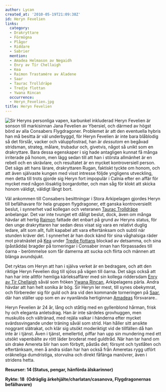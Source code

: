 ```yaml
---
author: Lycan
created_at: '2010-05-19T21:09:38Z'
id: Heryn Fevelien
links:
  category:
  - Drakryttare
  - Förmögna
  - Plågor
  - Riddare
  - Sabrier
  mention:
  - Amadea Helmason av Negaidh
  - Enry av Tír Chellaigh
  - Kea
  - Raimon Trastamére av Aladene
  - Saar
  - Taurac Trolldräpe
  - Tredje flottan
  - Ywana Rincan
  occurrence:
  - Heryn_Fevelien.jpg
title: Heryn Fevelien
---
```


![Sir Heryns personliga vapen, karbunkel inkluderad] Heryn Fevelien är sonson till markisinnan Jana
Fevelien av Ybersiel, och därmed av högst börd av alla Consabers Flygdragoner. Problemet är att den
eventuella hybris han må besitta är väl underbyggd, för Heryn Fevelien är inte bara blåblodig så det
förslår, vacker och väluppfostrad, han är *dessutom* en begåvad stridsman, strateg, målare, trubadur
och, givetvis, något så unikt som en drakryttare. Bara dessa egenskaper i sig hade antagligen kunnat
få många irriterade på honom, men lägg sedan till att han i största allmänhet är en rebell och en
skrävlare, och resultatet är en mycket kontroversiell person. Det sägs att hans lärare, drakryttaren
Rugan, faktiskt tyckte om honom, och att även självaste kungen med visst intresse följde yngligens
utveckling, men detta till trots gjorde sig Heryn fort impopulär i Calnia efter en affär för mycket
med någon lösaktig borgardotter, och man såg för klokt att skicka honom väldigt, väldigt långt bort.

Väl ankommen till Consabers besittningar i Stora Arkipelagen gjordes Heryn till befälhavare för hela
gruppen flygdragoner, ett ganska kontroversiellt beslut, i synnerhet vad kollegan och veteranen
[Taurac Trolldräpe] anbelangar. Det var inte tvunget ett dåligt beslut, dock, även om många hävdar
att hertig [Raimon] fattade det enbart på grund av Heryns status, för den unge drakryttaren har
sedan dess visat sig vara en relativt duglig ledare, allt som allt, fullt kapabel att vara
eftertänksam och subtil när stunden kräver det. I synnerhet är han dock känd för sina våghalsiga
räder mot piratnästet på [Kea] under [Tredje flottans] blockad av detsamma, och sina (påstådda)
bragder på torneringar i Consaber innan han förpassades till öarna - berömmelse som får damerna att
sucka och flirta och männen att blänga avundsjukt.

Det ryktas om Heryn att han i själva verket är en bedragare, och att den riktige Heryn Fevelien dog
till sjöss på vägen till öarna. Det sägs också att han har inte alltför hemliga kärleksaffärer med
sin kollega riddersdam [Enry av Tír Chellaigh] såväl som fröken [Ywana Rincan], Arkipelagens pärla.
Andra hävdar att han helt sonika är bög. Sir Heryn ler mest, till synes obekymrat, och förbereder
sig för guld och ära vid den kommande torneringen på [Saar], där han ställer upp som en av nyanlända
hertiginnan [Amadeas] försvarare..

Heryn Fevelien är 24 år, lång och ståtlig med en gyllenblond hårman, frisk hy och eleganta
anletsdrag. Han är inte särdeles grovhuggen, men muskulös och vältränad, med rejäla valkar i
händerna efter mycket svärdssvingande under träning såväl som strid. Han håller sitt ansikte
noggrant slätrakat, och klär sig utsökt moderiktigt vid de tillfällen då han inte är i tjänst. Även
i tjänst, emellertid, piffar han upp sin mundering med ett utsökt vapenbälte av rött läder broderat
med guldtråd. När han tar hand om sin drake Amereta blir han som förbytt, påstås det; försynt och
tystlåten och eftertänksam, men å andra sidan har han också från Ameretas rygg utfört oräkneliga
dumdristiga, storvulna och direkt fåfänga manövrer, även i stridens hetta.

**Resurser: 14 (Status, pengar, hänförda älskarinnor)**

**Rykte: 18  (Odräglig ärkehjälte/charlatan/casanova, Flygdragonernas befälhavare)**

  [Sir Heryns personliga vapen, karbunkel inkluderad]: Heryn_Fevelien.jpg
    "Sir Heryns personliga vapen, karbunkel inkluderad"
  [Taurac Trolldräpe]: Taurac_Trolldräpe
  [Raimon]: Raimon_Trastamére_av_Aladene
  [Kea]: Kea
  [Tredje flottans]: Tredje_flottan
  [Enry av Tír Chellaigh]: Enry_av_Tír_Chellaigh
  [Ywana Rincan]: Ywana_Rincan
  [Saar]: Saar
  [Amadeas]: Amadea_Helmason_av_Negaidh